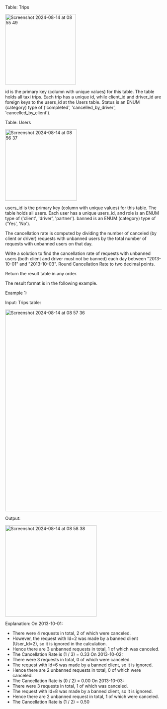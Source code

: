 Table: Trips

<img width="227" alt="Screenshot 2024-08-14 at 08 55 49" src="https://github.com/user-attachments/assets/96827b61-40cd-457b-a6c0-c3c6556d7617">

id is the primary key (column with unique values) for this table.
The table holds all taxi trips. Each trip has a unique id, while client_id and driver_id are foreign keys to the users_id at the Users table.
Status is an ENUM (category) type of ('completed', 'cancelled_by_driver', 'cancelled_by_client').
 

Table: Users

<img width="230" alt="Screenshot 2024-08-14 at 08 56 37" src="https://github.com/user-attachments/assets/8a3f3374-72fd-4b6a-9302-cea77bb7369e">

users_id is the primary key (column with unique values) for this table.
The table holds all users. Each user has a unique users_id, and role is an ENUM type of ('client', 'driver', 'partner').
banned is an ENUM (category) type of ('Yes', 'No').
 


The cancellation rate is computed by dividing the number of canceled (by client or driver) requests with unbanned users by the total number of requests with unbanned users on that day.

Write a solution to find the cancellation rate of requests with unbanned users (both client and driver must not be banned) each day between "2013-10-01" and "2013-10-03". Round Cancellation Rate to two decimal points.

Return the result table in any order.

The result format is in the following example.

 

Example 1:

Input: 
Trips table:

<img width="650" alt="Screenshot 2024-08-14 at 08 57 36" src="https://github.com/user-attachments/assets/bedb2073-6297-4f5c-8ea9-015d23f2c5dd">

Output: 

<img width="294" alt="Screenshot 2024-08-14 at 08 58 38" src="https://github.com/user-attachments/assets/0a0d0fb0-b0fb-453c-9ebe-32ddfc4a72d4">

Explanation: 
On 2013-10-01:
  - There were 4 requests in total, 2 of which were canceled.
  - However, the request with Id=2 was made by a banned client (User_Id=2), so it is ignored in the calculation.
  - Hence there are 3 unbanned requests in total, 1 of which was canceled.
  - The Cancellation Rate is (1 / 3) = 0.33
On 2013-10-02:
  - There were 3 requests in total, 0 of which were canceled.
  - The request with Id=6 was made by a banned client, so it is ignored.
  - Hence there are 2 unbanned requests in total, 0 of which were canceled.
  - The Cancellation Rate is (0 / 2) = 0.00
On 2013-10-03:
  - There were 3 requests in total, 1 of which was canceled.
  - The request with Id=8 was made by a banned client, so it is ignored.
  - Hence there are 2 unbanned request in total, 1 of which were canceled.
  - The Cancellation Rate is (1 / 2) = 0.50
